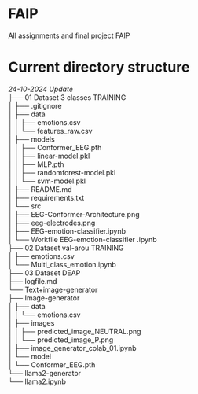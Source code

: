 # FAIP
All assignments and final project FAIP

# Current directory structure 

*24-10-2024 Update*   
 ├── 01 Dataset 3 classes TRAINING  
 │   ├── .gitignore  
 │   ├── data  
 │   │   ├── emotions.csv  
 │   │   └── features_raw.csv  
 │   ├── models  
 │   │   ├── Conformer_EEG.pth  
 │   │   ├── linear-model.pkl  
 │   │   ├── MLP.pth  
 │   │   ├── randomforest-model.pkl  
 │   │   └── svm-model.pkl  
 │   ├── README.md  
 │   ├── requirements.txt  
 │   └── src  
 │       ├── EEG-Conformer-Architecture.png  
 │       ├── eeg-electrodes.png  
 │       ├── EEG-emotion-classifier.ipynb  
 │       └── Workfile EEG-emotion-classifier .ipynb  
 ├── 02 Dataset val-arou TRAINING  
 │   ├── emotions.csv  
 │   └── Multi_class_emotion.ipynb  
 ├── 03 Dataset DEAP  
 ├── logfile.md  
 └── Text+image-generator  
     ├── Image-generator  
     │   ├── data  
     │   │   └── emotions.csv  
     │   ├── images  
     │   │   ├── predicted_image_NEUTRAL.png  
     │   │   └── predicted_image_P.png  
     │   ├── image_generator_colab_01.ipynb  
     │   └── model  
     │       └── Conformer_EEG.pth  
     └── llama2-generator  
         └── llama2.ipynb  